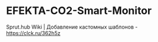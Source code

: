 # EFEKTA-CO2-Smart-Monitor

Sprut.hub Wiki | Добавление кастомных шаблонов - https://clck.ru/362h5z
